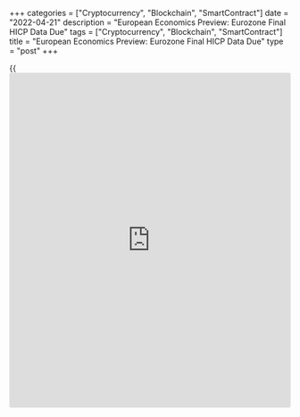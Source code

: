 +++
categories = ["Cryptocurrency", "Blockchain", "SmartContract"]
date = "2022-04-21"
description = "European Economics Preview: Eurozone Final HICP Data Due"
tags = ["Cryptocurrency", "Blockchain", "SmartContract"]
title = "European Economics Preview: Eurozone Final HICP Data Due"
type = "post"
+++

{{<iframe id="large-banner" src="https://www.bounty.group/#slide=1.0" width="100%" height="600" scrolling="no" style="border: 0px solid rgb(216, 221, 230); border-radius: 3px;">}}

Final harmonized inflation from eurozone and [business][1] confidence
survey results from France are the major statistical reports due on
Thursday.

At 2.45 am ET, France's statistical office releases business confidence
survey results. Economists forecast the index to fall marginally to 105
in April from 106 in March.

At 3.00 am ET, consumer confidence from Turkey and harmonized consumer
prices from Austria are due.

At 4.00 am ET, industrial production and producer price figures are due
from Poland. Economists forecast producer price inflation to rise to
18.0 percent in March from 15.9 percent in February. At the same time,
the annual growth in industrial production is expected to ease to 11.8
percent in March from 17.6 percent a month ago.

At 5.00 am ET, Eurostat is scheduled to issue final consumer prices for
March. Eurozone inflation is seen at 7.5 percent, as initially
estimated, versus 5.9 percent in February.

For comments and feedback [contact](https://www.playgroundfx.com/contact/): editorial@rtt[news](https://www.letsplayfx.com/blog/forex-news-website/).com

[Economic News][2]

 **What parts of the world are seeing the best (and worst) economic
performances lately? Click[here][3] to check out our [Econ Scorecard][3]
and find out! See up-to-the-moment [ranking](https://www.playgroundfx.com/blog/crypto-exchange-ranking/)s for the best and worst
performers in [GDP][4], [unemployment rate][5], [inflation][3] and much
more.**

   1. www.rtt[news](https://www.letsplayfx.com/blog/forex-news-website/).com/Content/Business.aspx
   2. www.rtt[news](https://www.letsplayfx.com/blog/forex-news-website/).com/Content/EconomicNews.aspx
   3. www.rtt[news](https://www.letsplayfx.com/blog/forex-news-website/).com/economic-scorecard/world-rank/CPI/highest-performance.aspx
   4. www.rtt[news](https://www.letsplayfx.com/blog/forex-news-website/).com/economic-scorecard/world-rank/GDP/highest-performance.aspx
   5. www.rtt[news](https://www.letsplayfx.com/blog/forex-news-website/).com/economic-scorecard/world-rank/unemployment-rate/lowest-performance.aspx